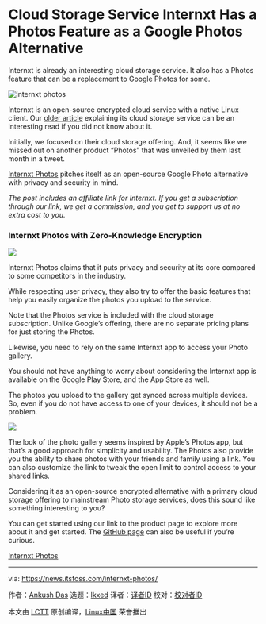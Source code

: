 [#]: subject: "Cloud Storage Service Internxt Has a Photos Feature as a Google Photos Alternative"
[#]: via: "https://news.itsfoss.com/internxt-photos/"
[#]: author: "Ankush Das https://news.itsfoss.com/author/ankush/"
[#]: collector: "lkxed"
[#]: translator: " "
[#]: reviewer: " "
[#]: publisher: " "
[#]: url: " "

Cloud Storage Service Internxt Has a Photos Feature as a Google Photos Alternative
======
Internxt is already an interesting cloud storage service. It also has a Photos feature that can be a replacement to Google Photos for some.

![internxt photos][1]

Internxt is an open-source encrypted cloud service with a native Linux client. Our [older article][2] explaining its cloud storage service can be an interesting read if you did not know about it.

Initially, we focused on their cloud storage offering. And, it seems like we missed out on another product “Photos” that was unveiled by them last month in a tweet.

[Internxt Photos][3] pitches itself as an open-source Google Photo alternative with privacy and security in mind.

*The post includes an affiliate link for Internxt. If you get a subscription through our link, we get a commission, and you get to support us at no extra cost to you.*

### Internxt Photos with Zero-Knowledge Encryption

![][4]

Internxt Photos claims that it puts privacy and security at its core compared to some competitors in the industry.

While respecting user privacy, they also try to offer the basic features that help you easily organize the photos you upload to the service.

Note that the Photos service is included with the cloud storage subscription. Unlike Google’s offering, there are no separate pricing plans for just storing the Photos.

Likewise, you need to rely on the same Internxt app to access your Photo gallery.

You should not have anything to worry about considering the Internxt app is available on the Google Play Store, and the App Store as well.

The photos you upload to the gallery get synced across multiple devices. So, even if you do not have access to one of your devices, it should not be a problem.

![][5]

The look of the photo gallery seems inspired by Apple’s Photos app, but that’s a good approach for simplicity and usability. The Photos also provide you the ability to share photos with your friends and family using a link. You can also customize the link to tweak the open limit to control access to your shared links.

Considering it as an open-source encrypted alternative with a primary cloud storage offering to mainstream Photo storage services, does this sound like something interesting to you?

You can get started using our link to the product page to explore more about it and get started. The [GitHub page][6] can also be useful if you’re curious.

[Internxt Photos][7]

--------------------------------------------------------------------------------

via: https://news.itsfoss.com/internxt-photos/

作者：[Ankush Das][a]
选题：[lkxed][b]
译者：[译者ID](https://github.com/译者ID)
校对：[校对者ID](https://github.com/校对者ID)

本文由 [LCTT](https://github.com/LCTT/TranslateProject) 原创编译，[Linux中国](https://linux.cn/) 荣誉推出

[a]: https://news.itsfoss.com/author/ankush/
[b]: https://github.com/lkxed
[1]: https://news.itsfoss.com/wp-content/uploads/2022/06/internxt-photos.jpg
[2]: https://itsfoss.com/internxt-cloud-service/
[3]: https://itsfoss.com/go/internxt-photos/
[4]: https://news.itsfoss.com/wp-content/uploads/2022/06/internxt-gallery.jpg
[5]: https://news.itsfoss.com/wp-content/uploads/2022/06/mobile-photos-share-mockup-506x1024.webp
[6]: https://github.com/internxt
[7]: https://itsfoss.com/go/internxt-photos/

